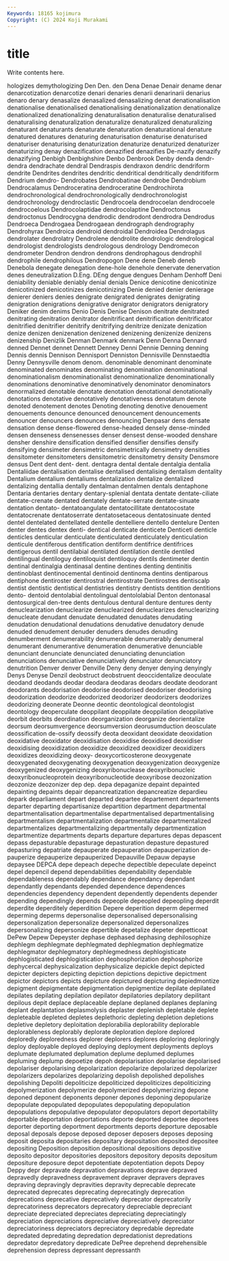 ```yaml
---
Keywords: 18165 kojimura
Copyright: (C) 2024 Koji Murakami
---
```


# title

Write contents here.



hologizes demythologizing Den Den. den Dena
Denae Denair dename denar denarcotization denarcotize denari denaries denarii denarinarii
denarius denaro denary denasalize denasalized denasalizing denat denationalisation denationalise denationalised
denationalising denationalization denationalize denationalized denationalizing denaturalisation denaturalise denaturalised denaturalising denaturalization
denaturalize denaturalized denaturalizing denaturant denaturants denaturate denaturation denaturational denature denatured
denatures denaturing denaturisation denaturise denaturised denaturiser denaturising denaturization denaturize denaturized
denaturizer denaturizing denay denazification denazified denazifies De-nazify denazify denazifying Denbigh
Denbighshire Denbo Denbrook Denby denda dendr- dendra dendrachate dendral Dendraspis
dendraxon dendric dendriform dendrite Dendrites dendrites dendritic dendritical dendritically dendritiform
Dendrium dendro- Dendrobates Dendrobatinae dendrobe Dendrobium Dendrocalamus Dendroceratina dendroceratine Dendrochirota
dendrochronological dendrochronologically dendrochronologist dendrochronology dendroclastic Dendrocoela dendrocoelan dendrocoele dendrocoelous Dendrocolaptidae
dendrocolaptine Dendroctonus dendroctonus Dendrocygna dendrodic dendrodont dendrodra Dendrodus Dendroeca Dendrogaea
Dendrogaean dendrograph dendrography Dendrohyrax Dendroica dendroid dendroidal Dendroidea Dendrolagus dendrolater
dendrolatry Dendrolene dendrolite dendrologic dendrological dendrologist dendrologists dendrologous dendrology Dendromecon
dendrometer Dendron dendron dendrons dendrophagous dendrophil dendrophile dendrophilous Dendropogon Dene
dene Deneb deneb Denebola denegate denegation dene-hole denehole denervate denervation
denes deneutralization D.Eng. DEng dengue dengues Denham Denhoff Deni deniability
deniable deniably denial denials Denice denicotine denicotinize denicotinized denicotinizes denicotinizing
Denie denied denier denierage denierer deniers denies denigrate denigrated denigrates
denigrating denigration denigrations denigrative denigrator denigrators denigratory Deniker denim denims
Denio Denis Denise Denison denitrate denitrated denitrating denitration denitrator denitrificant
denitrification denitrificator denitrified denitrifier denitrify denitrifying denitrize denizate denization denize
denizen denizenation denizened denizening denizenize denizens denizenship Denizlik Denman Denmark
denmark Denn Denna Dennard denned Dennet dennet Dennett Denney Denni
Dennie Denning denning Dennis dennis Dennison Dennisport Denniston Dennisville Dennstaedtia
Denny Dennysville denom denom. denominable denominant denominate denominated denominates denominating
denomination denominational denominationalism denominationalist denominationalize denominationally denominations denominative denominatively denominator
denominators denormalized denotable denotate denotation denotational denotationally denotations denotative denotatively
denotativeness denotatum denote denoted denotement denotes Denoting denoting denotive denouement
denouements denounce denounced denouncement denouncements denouncer denouncers denounces denouncing Denpasar
dens densate densation dense dense-flowered dense-headed densely dense-minded densen denseness
densenesses denser densest dense-wooded denshare densher denshire densification densified densifier
densifies densify densifying densimeter densimetric densimetrically densimetry densities densitometer densitometers
densitometric densitometry density Densmore densus Dent dent dent- dent. dentagra
dental dentale dentalgia dentalia Dentaliidae dentalisation dentalise dentalised dentalising dentalism
dentality Dentalium dentalium dentaliums dentalization dentalize dentalized dentalizing dentallia dentally
dentalman dentalmen dentals dentaphone Dentaria dentaries dentary dentary-splenial dentata dentate
dentate-ciliate dentate-crenate dentated dentately dentate-serrate dentate-sinuate dentation dentato- dentatoangulate dentatocillitate
dentatocostate dentatocrenate dentatoserrate dentatosetaceous dentatosinuate dented dentel dentelated dentellated dentelle
dentelliere dentello dentelure Denten denter dentes dentex denti- dentical denticate
denticete Denticeti denticle denticles denticular denticulate denticulated denticulately denticulation denticule
dentiferous dentification dentiform dentifrice dentifrices dentigerous dentil dentilabial dentilated dentilation
dentile dentiled dentilingual dentiloguy dentiloquist dentiloquy dentils dentimeter dentin dentinal
dentinalgia dentinasal dentine dentines denting dentinitis dentinoblast dentinocemental dentinoid dentinoma
dentins dentiparous dentiphone dentiroster dentirostral dentirostrate Dentirostres dentiscalp dentist dentistic
dentistical dentistries dentistry dentists dentition dentitions dento- dentoid dentolabial dentolingual
dentololabial Denton dentonasal dentosurgical den-tree dents dentulous dentural denture dentures
denty denuclearization denuclearize denuclearized denuclearizes denuclearizing denucleate denudant denudate denudated
denudates denudating denudation denudational denudations denudative denudatory denude denuded denudement
denuder denuders denudes denuding denumberment denumerability denumerable denumerably denumeral denumerant
denumerantive denumeration denumerative denunciable denunciant denunciate denunciated denunciating denunciation denunciations
denunciative denunciatively denunciator denunciatory denutrition Denver denver Denville Deny deny
denyer denying denyingly Denys Denyse Denzil deobstruct deobstruent deoccidentalize deoculate
deodand deodands deodar deodara deodaras deodars deodate deodorant deodorants deodorisation
deodorise deodorised deodoriser deodorising deodorization deodorize deodorized deodorizer deodorizers deodorizes
deodorizing deonerate Deonne deontic deontological deontologist deontology deoperculate deoppilant deoppilate
deoppilation deoppilative deorbit deorbits deordination deorganization deorganize deorientalize deorsum deorsumvergence
deorsumversion deorusumduction deosculate deossification de-ossify deossify deota deoxidant deoxidate deoxidation
deoxidative deoxidator deoxidisation deoxidise deoxidised deoxidiser deoxidising deoxidization deoxidize deoxidized
deoxidizer deoxidizers deoxidizes deoxidizing deoxy- deoxycorticosterone deoxygenate deoxygenated deoxygenating deoxygenation
deoxygenization deoxygenize deoxygenized deoxygenizing deoxyribonuclease deoxyribonucleic deoxyribonucleoprotein deoxyribonucleotide deoxyribose deozonization
deozonize deozonizer dep dep. depa depaganize depaint depainted depainting depaints
depair depancreatization depancreatize depardieu depark deparliament depart departed departee departement
departements departer departing departisanize departition department departmental departmentalisation departmentalise departmentalised
departmentalising departmentalism departmentalization departmentalize departmentalized departmentalizes departmentalizing departmentally departmentization departmentize
departments departs departure departures depas depascent depass depasturable depasturage depasturation
depasture depastured depasturing depatriate depauperate depauperation depauperization de-pauperize depauperize depauperized
Depauville Depauw depayse depaysee DEPCA depe depeach depeche depectible depeculate
depeinct depel depencil depend dependabilities dependability dependable dependableness dependably dependance
dependancy dependant dependantly dependants depended dependence dependences dependencies dependency dependent
dependently dependents depender depending dependingly depends depeople depeopled depeopling deperdit
deperdite deperditely deperdition Depere deperition deperm depermed deperming deperms depersonalise
depersonalised depersonalising depersonalization depersonalize depersonalized depersonalizes depersonalizing depersonize depertible depetalize
depeter depetticoat DePew Depew Depeyster dephase dephased dephasing dephilosophize dephlegm
dephlegmate dephlegmated dephlegmation dephlegmatize dephlegmator dephlegmatory dephlegmedness dephlogisticate dephlogisticated dephlogistication
dephosphorization dephosphorize dephycercal dephysicalization dephysicalize depickle depict depicted depicter depicters
depicting depiction depictions depictive depictment depictor depictors depicts depicture depictured
depicturing depiedmontize depigment depigmentate depigmentation depigmentize depilate depilated depilates depilating
depilation depilator depilatories depilatory depilitant depilous depit deplace deplaceable deplane
deplaned deplanes deplaning deplant deplantation deplasmolysis deplaster deplenish depletable deplete
depleteable depleted depletes deplethoric depleting depletion depletions depletive depletory deploitation
deplorabilia deplorability deplorable deplorableness deplorably deplorate deploration deplore deplored deploredly
deploredness deplorer deplorers deplores deploring deploringly deploy deployable deployed deploying
deployment deployments deploys deplumate deplumated deplumation deplume deplumed deplumes depluming
deplump depoetize depoh depolarisation depolarise depolarised depolariser depolarising depolarization depolarize
depolarized depolarizer depolarizers depolarizes depolarizing depolish depolished depolishes depolishing Depoliti
depoliticize depoliticized depoliticizes depoliticizing depolymerization depolymerize depolymerized depolymerizing depone deponed
deponent deponents deponer depones deponing depopularize depopulate depopulated depopulates depopulating
depopulation depopulations depopulative depopulator depopulators deport deportability deportable deportation deportations
deporte deported deportee deportees deporter deporting deportment deportments deports deporture
deposable deposal deposals depose deposed deposer deposers deposes deposing deposit
deposita depositaries depositary depositation deposited depositee depositing Deposition deposition depositional
depositions depositive deposito depositor depositories depositors depository deposits depositum depositure
deposure depot depotentiate depotentiation depots Depoy Deppy depr depravate depravation
depravations deprave depraved depravedly depravedness depravement depraver depravers depraves depraving
depravingly depravities depravity deprecable deprecate deprecated deprecates deprecating deprecatingly deprecation
deprecations deprecative deprecatively deprecator deprecatorily deprecatoriness deprecators deprecatory depreciable depreciant
depreciate depreciated depreciates depreciating depreciatingly depreciation depreciations depreciative depreciatively depreciator
depreciatoriness depreciators depreciatory depredable depredate depredated depredating depredation depredationist depredations
depredator depredatory depredicate DePree deprehend deprehensible deprehension depress depressant depressanth
